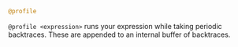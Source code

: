 ```julia
@profile
```

`@profile <expression>` runs your expression while taking periodic backtraces. These are appended to an internal buffer of backtraces.
